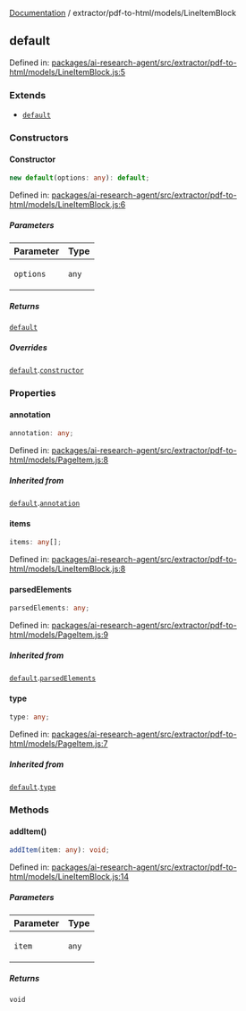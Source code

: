 [Documentation](../../../modules.md) / extractor/pdf-to-html/models/LineItemBlock

## default

Defined in: [packages/ai-research-agent/src/extractor/pdf-to-html/models/LineItemBlock.js:5](https://github.com/vtempest/ai-research-agent/tree/master/packages/ai-research-agent/src/extractor/pdf-to-html/models/LineItemBlock.js#L5)

### Extends

- [`default`](PageItem.md#default)

### Constructors

#### Constructor

```ts
new default(options: any): default;
```

Defined in: [packages/ai-research-agent/src/extractor/pdf-to-html/models/LineItemBlock.js:6](https://github.com/vtempest/ai-research-agent/tree/master/packages/ai-research-agent/src/extractor/pdf-to-html/models/LineItemBlock.js#L6)

##### Parameters

<table>
<thead>
<tr>
<th>Parameter</th>
<th>Type</th>
</tr>
</thead>
<tbody>
<tr>
<td>

`options`

</td>
<td>

`any`

</td>
</tr>
</tbody>
</table>

##### Returns

[`default`](#default)

##### Overrides

[`default`](PageItem.md#default).[`constructor`](PageItem.md#default#constructor)

### Properties

#### annotation

```ts
annotation: any;
```

Defined in: [packages/ai-research-agent/src/extractor/pdf-to-html/models/PageItem.js:8](https://github.com/vtempest/ai-research-agent/tree/master/packages/ai-research-agent/src/extractor/pdf-to-html/models/PageItem.js#L8)

##### Inherited from

[`default`](PageItem.md#default).[`annotation`](PageItem.md#default#annotation)

#### items

```ts
items: any[];
```

Defined in: [packages/ai-research-agent/src/extractor/pdf-to-html/models/LineItemBlock.js:8](https://github.com/vtempest/ai-research-agent/tree/master/packages/ai-research-agent/src/extractor/pdf-to-html/models/LineItemBlock.js#L8)

#### parsedElements

```ts
parsedElements: any;
```

Defined in: [packages/ai-research-agent/src/extractor/pdf-to-html/models/PageItem.js:9](https://github.com/vtempest/ai-research-agent/tree/master/packages/ai-research-agent/src/extractor/pdf-to-html/models/PageItem.js#L9)

##### Inherited from

[`default`](PageItem.md#default).[`parsedElements`](PageItem.md#default#parsedelements)

#### type

```ts
type: any;
```

Defined in: [packages/ai-research-agent/src/extractor/pdf-to-html/models/PageItem.js:7](https://github.com/vtempest/ai-research-agent/tree/master/packages/ai-research-agent/src/extractor/pdf-to-html/models/PageItem.js#L7)

##### Inherited from

[`default`](PageItem.md#default).[`type`](PageItem.md#default#type)

### Methods

#### addItem()

```ts
addItem(item: any): void;
```

Defined in: [packages/ai-research-agent/src/extractor/pdf-to-html/models/LineItemBlock.js:14](https://github.com/vtempest/ai-research-agent/tree/master/packages/ai-research-agent/src/extractor/pdf-to-html/models/LineItemBlock.js#L14)

##### Parameters

<table>
<thead>
<tr>
<th>Parameter</th>
<th>Type</th>
</tr>
</thead>
<tbody>
<tr>
<td>

`item`

</td>
<td>

`any`

</td>
</tr>
</tbody>
</table>

##### Returns

`void`
